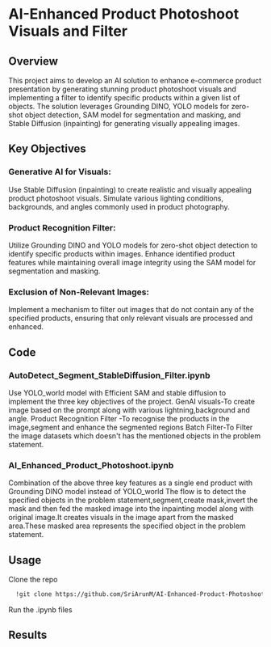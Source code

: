 # AI-Enhanced Product Photoshoot Visuals and Filter
## Overview
This project aims to develop an AI solution to enhance e-commerce product presentation by generating stunning product photoshoot visuals and implementing a filter to identify specific products within a given list of objects. The solution leverages Grounding DINO, YOLO models for zero-shot object detection, SAM model for segmentation and masking, and Stable Diffusion (inpainting) for generating visually appealing images.

## Key Objectives

### Generative AI for Visuals:
Use Stable Diffusion (inpainting) to create realistic and visually appealing product photoshoot visuals.
Simulate various lighting conditions, backgrounds, and angles commonly used in product photography.

### Product Recognition Filter:
Utilize Grounding DINO and YOLO models for zero-shot object detection to identify specific products within images.
Enhance identified product features while maintaining overall image integrity using the SAM model for segmentation and masking.

### Exclusion of Non-Relevant Images:
Implement a mechanism to filter out images that do not contain any of the specified products, ensuring that only relevant visuals are processed and enhanced.

## Code

### AutoDetect_Segment_StableDiffusion_Filter.ipynb
Use YOLO_world model with Efficient SAM and stable diffusion to implement the three key objectives of the project.
GenAI visuals-To create image based on the prompt along with various lightning,background and angle.
Product Recognition Filter -To recognise the products in the image,segment and enhance the segmented regions
Batch Filter-To Filter the image datasets which doesn't has the mentioned objects in the problem statement.

### AI_Enhanced_Product_Photoshoot.ipynb 
Combination of the above three key features as a single end product with Grounding DINO model instead of YOLO_world
The flow is to detect the specified objects in the problem statement,segment,create mask,invert the mask and then fed the masked image into the inpainting model along with original image.It creates visuals in the image apart from the masked area.These masked area represents the specified object in the problem statement.

## Usage

Clone the repo
```bash
  !git clone https://github.com/SriArunM/AI-Enhanced-Product-Photoshoot-Visuals-and-Filter
```
Run the .ipynb files 

## Results




